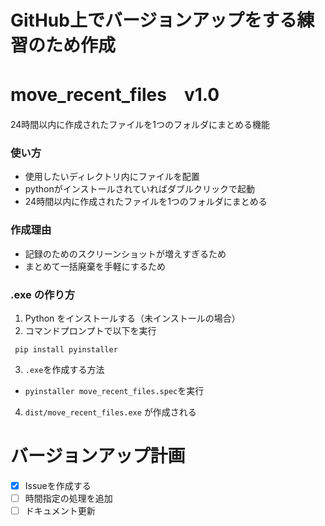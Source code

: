 # GitHub上でバージョンアップをする練習のため作成

# move_recent_files　v1.0
24時間以内に作成されたファイルを1つのフォルダにまとめる機能

### 使い方
- 使用したいディレクトリ内にファイルを配置
- pythonがインストールされていればダブルクリックで起動
- 24時間以内に作成されたファイルを1つのフォルダにまとめる

### 作成理由
- 記録のためのスクリーンショットが増えすぎるため
- まとめて一括廃棄を手軽にするため

### .exe の作り方
1. Python をインストールする（未インストールの場合）
2. コマンドプロンプトで以下を実行
```
 pip install pyinstaller
``` 
3. `.exe`を作成する方法
- `pyinstaller move_recent_files.spec`を実行
4. `dist/move_recent_files.exe` が作成される

# バージョンアップ計画
- [x] Issueを作成する
- [ ] 時間指定の処理を追加
- [ ] ドキュメント更新
